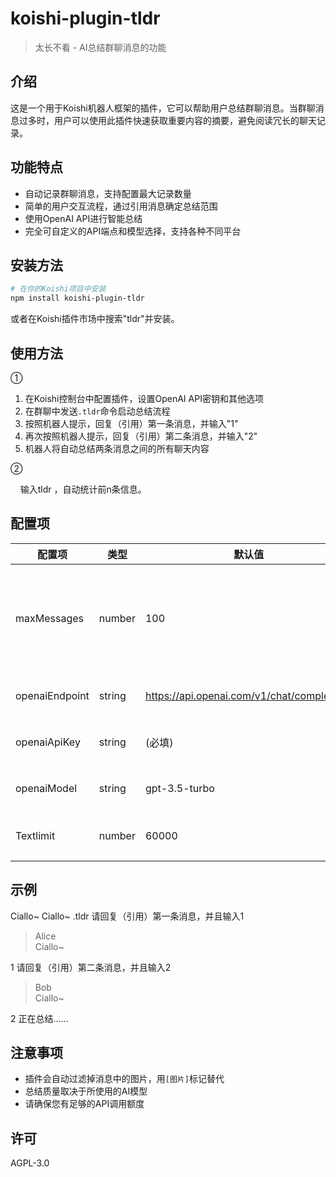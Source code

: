 # koishi-plugin-tldr

> 太长不看 - AI总结群聊消息的功能

## 介绍

这是一个用于Koishi机器人框架的插件，它可以帮助用户总结群聊消息。当群聊消息过多时，用户可以使用此插件快速获取重要内容的摘要，避免阅读冗长的聊天记录。

## 功能特点

- 自动记录群聊消息，支持配置最大记录数量
- 简单的用户交互流程，通过引用消息确定总结范围
- 使用OpenAI API进行智能总结
- 完全可自定义的API端点和模型选择，支持各种不同平台

## 安装方法

```bash
# 在你的Koishi项目中安装
npm install koishi-plugin-tldr
```

或者在Koishi插件市场中搜索"tldr"并安装。

## 使用方法

①

1. 在Koishi控制台中配置插件，设置OpenAI API密钥和其他选项
2. 在群聊中发送`.tldr`命令启动总结流程
3. 按照机器人提示，回复（引用）第一条消息，并输入"1"
4. 再次按照机器人提示，回复（引用）第二条消息，并输入"2"
5. 机器人将自动总结两条消息之间的所有聊天内容

②

    输入tldr <n>，自动统计前n条信息。

## 配置项

| 配置项            | 类型     | 默认值                                        | 说明                 |
| -------------- | ------ | ------------------------------------------ | ------------------ |
| maxMessages    | number | 100                                        | 记录的最大消息数量，设置为0表示无限 |
| openaiEndpoint | string | https://api.openai.com/v1/chat/completions | OpenAI API端点       |
| openaiApiKey   | string | (必填)                                       | OpenAI API密钥       |
| openaiModel    | string | gpt-3.5-turbo                              | 使用的OpenAI模型        |
| Textlimit      | number | 60000                                      | 最大统计上下文            |

## 示例

<chat-panel>
  <chat-message nickname="Alice">Ciallo~</chat-message>
  <chat-message nickname="Bob">Ciallo~</chat-message>
  <chat-message nickname="Carol">.tldr</chat-message>
  <chat-message nickname="Koishi">请回复（引用）第一条消息，并且输入1</chat-message>
  <chat-message nickname="Carol"><blockquote>Alice<br>Ciallo~</blockquote>1</chat-message>
  <chat-message nickname="Koishi">请回复（引用）第二条消息，并且输入2</chat-message>
  <chat-message nickname="Carol"><blockquote>Bob<br>Ciallo~</blockquote>2</chat-message>
  <chat-message nickname="Koishi">正在总结……</chat-message>
</chat-panel>

## 注意事项

- 插件会自动过滤掉消息中的图片，用`[图片]`标记替代
- 总结质量取决于所使用的AI模型
- 请确保您有足够的API调用额度

## 许可

AGPL-3.0